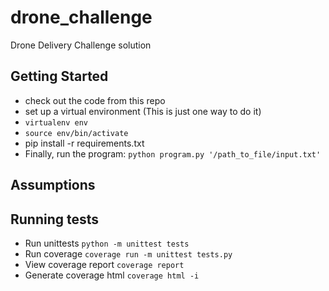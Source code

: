 # drone_challenge

Drone Delivery Challenge solution

## Getting Started

* check out the code from this repo
* set up a virtual environment (This is just one way to do it)
* ```virtualenv env```
* ```source env/bin/activate```
* pip install -r requirements.txt
* Finally, run the program: ```python program.py '/path_to_file/input.txt'```

## Assumptions
  

## Running tests

* Run unittests ```python -m unittest tests```
* Run coverage ```coverage run -m unittest tests.py```
* View coverage report ```coverage report```
* Generate coverage html ```coverage html -i```


